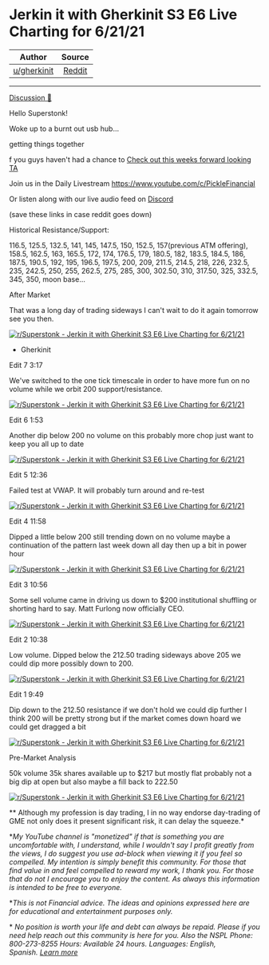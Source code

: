 Jerkin it with Gherkinit S3 E6 Live Charting for 6/21/21
========================================================

| Author       | Source       | 
| :-------------: |:-------------:|
|  [u/gherkinit](https://www.reddit.com/user/gherkinit/) | [Reddit](https://www.reddit.com/r/Superstonk/comments/o4uup8/jerkin_it_with_gherkinit_s3_e6_live_charting_for/) | 

---

[Discussion 🦍](https://www.reddit.com/r/Superstonk/search?q=flair_name%3A%22Discussion%20%F0%9F%A6%8D%22&restrict_sr=1)

Hello Superstonk!

Woke up to a burnt out usb hub...

getting things together

f you guys haven't had a chance to [Check out this weeks forward looking TA](https://www.reddit.com/r/Superstonk/comments/nz1x01/jerkin_it_with_gherkinit_forward_looking_ta_for/)

Join us in the Daily Livestream <https://www.youtube.com/c/PickleFinancial>

Or listen along with our live audio feed on [Discord](https://discord.gg/HbqnUVsSrH)

(save these links in case reddit goes down)

Historical Resistance/Support:

116.5, 125.5, 132.5, 141, 145, 147.5, 150, 152.5, 157(previous ATM offering), 158.5, 162.5, 163, 165.5, 172, 174, 176.5, 179, 180.5, 182, 183.5, 184.5, 186, 187.5, 190.5, 192, 195, 196.5, 197.5, 200, 209, 211.5, 214.5, 218, 226, 232.5, 235, 242.5, 250, 255, 262.5, 275, 285, 300, 302.50, 310, 317.50, 325, 332.5, 345, 350, moon base...

After Market

That was a long day of trading sideways I can't wait to do it again tomorrow see you then.

[![r/Superstonk - Jerkin it with Gherkinit S3 E6 Live Charting for 6/21/21](https://preview.redd.it/oba59g0jdo671.png?width=689&format=png&auto=webp&s=2f5313ee40f1993f87fba861289c6380b91d5f32)](https://preview.redd.it/oba59g0jdo671.png?width=689&format=png&auto=webp&s=2f5313ee40f1993f87fba861289c6380b91d5f32)

- Gherkinit

Edit 7 3:17

We've switched to the one tick timescale in order to have more fun on no volume while we orbit 200 support/resistance.

[![r/Superstonk - Jerkin it with Gherkinit S3 E6 Live Charting for 6/21/21](https://preview.redd.it/5rlmlv0f5o671.png?width=1622&format=png&auto=webp&s=ce697ea2a4831748d8e9b77cb57d7f3bafe694bf)](https://preview.redd.it/5rlmlv0f5o671.png?width=1622&format=png&auto=webp&s=ce697ea2a4831748d8e9b77cb57d7f3bafe694bf)

Edit 6 1:53

Another dip below 200 no volume on this probably more chop just want to keep you all up to date

[![r/Superstonk - Jerkin it with Gherkinit S3 E6 Live Charting for 6/21/21](https://preview.redd.it/3kdzxwriqn671.png?width=1744&format=png&auto=webp&s=ee25fc4c7881ea137424221da003528dd29ba088)](https://preview.redd.it/3kdzxwriqn671.png?width=1744&format=png&auto=webp&s=ee25fc4c7881ea137424221da003528dd29ba088)

Edit 5 12:36

Failed test at VWAP. It will probably turn around and re-test

[![r/Superstonk - Jerkin it with Gherkinit S3 E6 Live Charting for 6/21/21](https://preview.redd.it/gnauhgqocn671.png?width=1736&format=png&auto=webp&s=886915b3f236e74315d31e0153866a0f6983934a)](https://preview.redd.it/gnauhgqocn671.png?width=1736&format=png&auto=webp&s=886915b3f236e74315d31e0153866a0f6983934a)

Edit 4 11:58

Dipped a little below 200 still trending down on no volume maybe a continuation of the pattern last week down all day then up a bit in power hour

[![r/Superstonk - Jerkin it with Gherkinit S3 E6 Live Charting for 6/21/21](https://preview.redd.it/zgwmkbtt5n671.png?width=1733&format=png&auto=webp&s=4cc94f91dad9e401b36fd7d3b9ab6565e1b97538)](https://preview.redd.it/zgwmkbtt5n671.png?width=1733&format=png&auto=webp&s=4cc94f91dad9e401b36fd7d3b9ab6565e1b97538)

Edit 3 10:56

Some sell volume came in driving us down to $200 institutional shuffling or shorting hard to say. Matt Furlong now officially CEO.

[![r/Superstonk - Jerkin it with Gherkinit S3 E6 Live Charting for 6/21/21](https://preview.redd.it/ttqhqwayum671.png?width=1717&format=png&auto=webp&s=b012138265f0216c59e88e622d51369f09206afa)](https://preview.redd.it/ttqhqwayum671.png?width=1717&format=png&auto=webp&s=b012138265f0216c59e88e622d51369f09206afa)

Edit 2 10:38

Low volume. Dipped below the 212.50 trading sideways above 205 we could dip more possibly down to 200.

[![r/Superstonk - Jerkin it with Gherkinit S3 E6 Live Charting for 6/21/21](https://preview.redd.it/blxy9b1lrm671.png?width=1735&format=png&auto=webp&s=79824835671300619c1ccc908fdab7a7d1071594)](https://preview.redd.it/blxy9b1lrm671.png?width=1735&format=png&auto=webp&s=79824835671300619c1ccc908fdab7a7d1071594)

Edit 1 9:49

Dip down to the 212.50 resistance if we don't hold we could dip further I think 200 will be pretty strong but if the market comes down hoard we could get dragged a bit

[![r/Superstonk - Jerkin it with Gherkinit S3 E6 Live Charting for 6/21/21](https://preview.redd.it/l84nlhmuim671.png?width=1718&format=png&auto=webp&s=f3ceec68f79a51e11e6e9ee1dc887985a5768217)](https://preview.redd.it/l84nlhmuim671.png?width=1718&format=png&auto=webp&s=f3ceec68f79a51e11e6e9ee1dc887985a5768217)

Pre-Market Analysis

50k volume 35k shares available up to $217 but mostly flat probably not a big dip at open but also maybe a fill back to 222.50

[![r/Superstonk - Jerkin it with Gherkinit S3 E6 Live Charting for 6/21/21](https://preview.redd.it/e3w1st7dcm671.png?width=1392&format=png&auto=webp&s=c6f0442b778f2ea817bad4ba44217c5aaf91c5d2)](https://preview.redd.it/e3w1st7dcm671.png?width=1392&format=png&auto=webp&s=c6f0442b778f2ea817bad4ba44217c5aaf91c5d2)

** Although my profession is day trading, I in no way endorse day-trading of GME not only does it present significant risk, it can delay the squeeze.*

**My YouTube channel is "monetized" if that is something you are uncomfortable with, I understand, while I wouldn't say I profit greatly from the views, I do suggest you use ad-block when viewing it if you feel so compelled.* *My intention is simply benefit this community. For those that find value in and feel compelled to reward my work, I thank you. For those that do not I encourage you to enjoy the content. As always this information is intended to be free to everyone.*

**This is not Financial advice. The ideas and opinions expressed here are for educational and entertainment purposes only.*

* *No position is worth your life and debt can always be repaid. Please if you need help reach out this community is here for you. Also the NSPL Phone: 800-273-8255 Hours: Available 24 hours. Languages: English, Spanish.* [*Learn more*](https://suicidepreventionlifeline.org/)
